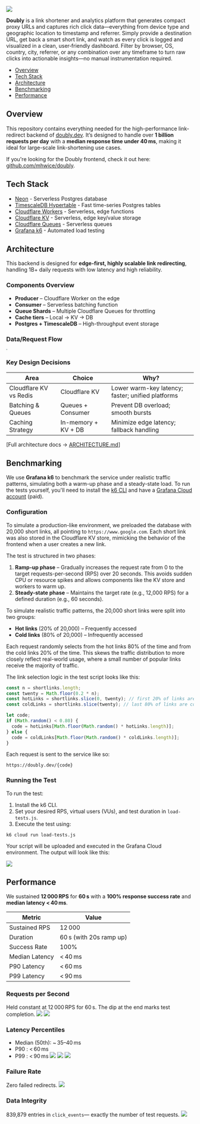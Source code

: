 ![](./README.assets/doubly-redirect-header.png)

**Doubly** is a link shortener and analytics platform that generates compact proxy URLs and captures rich click data—everything from device type and geographic location to timestamp and referrer. Simply provide a destination URL, get back a smart short link, and watch as every click is logged and visualized in a clean, user‑friendly dashboard. Filter by browser, OS, country, city, referrer, or any combination over any timeframe to turn raw clicks into actionable insights—no manual instrumentation required.

- [Overview](#overview)
- [Tech Stack](#tech-stack)
- [Architecture](#architecture)
- [Benchmarking](#benchmarking)
- [Performance](#performance)

## Overview

This repository contains everything needed for the high-performance link-redirect backend of [doubly.dev](https://doubly.dev/). It’s designed to handle over **1 billion requests per day** with a **median response time under 40 ms**, making it ideal for large-scale link-shortening use cases.

If you're looking for the Doubly frontend, check it out here: [github.com/mhwice/doubly](https://github.com/mhwice/doubly).

## Tech Stack

- [Neon](https://neon.tech/) - Serverless Postgres database
- [TimescaleDB Hypertable](https://docs.timescale.com/use-timescale/latest/hypertables/) - Fast time-series Postgres tables
- [Cloudflare Workers](https://workers.cloudflare.com/) - Serverless, edge functions
- [Cloudflare KV](https://developers.cloudflare.com/kv/) - Serverless, edge key/value storage
- [Cloudflare Queues](https://developers.cloudflare.com/queues/) - Serverless queues
- [Grafana k6](https://grafana.com/products/cloud/k6/?src=k6io) - Automated load testing

## Architecture

This backend is designed for **edge-first, highly scalable link redirecting**, handling 1B+ daily requests with low latency and high reliability.

### Components Overview
- **Producer** – Cloudflare Worker on the edge  
- **Consumer** – Serverless batching function  
- **Queue Shards** – Multiple Cloudflare Queues for throttling  
- **Cache tiers** – Local → KV → DB  
- **Postgres + TimescaleDB** – High-throughput event storage

### Data/Request Flow  
<img src="./README.assets/doubly-architecture.png" style="zoom:20%;" />

### Key Design Decisions
| Area                   | Choice              | Why?                                              |
| ---------------------- | ------------------- | ------------------------------------------------- |
| Cloudflare KV vs Redis | Cloudflare KV       | Lower warm-key latency; faster; unified platforms |
| Batching & Queues      | Queues + Consumer   | Prevent DB overload; smooth bursts                |
| Caching Strategy       | In-memory + KV + DB | Minimize edge latency; fallback handling          |

[Full architecture docs → [ARCHITECTURE.md](ARCHITECTURE.md)]

## Benchmarking

We use **Grafana k6** to benchmark the service under realistic traffic patterns, simulating both a warm-up phase and a steady-state load. To run the tests yourself, you'll need to install the [k6 CLI](https://grafana.com/docs/k6/latest/set-up/install-k6/) and have a [Grafana Cloud account](https://grafana.com/) (paid).

### Configuration

To simulate a production-like environment, we preloaded the database with 20,000 short links, all pointing to `https://www.google.com`. Each short link was also stored in the Cloudflare KV store, mimicking the behavior of the frontend when a user creates a new link.

The test is structured in two phases:

1. **Ramp-up phase** – Gradually increases the request rate from 0 to the target requests-per-second (RPS) over 20 seconds. This avoids sudden CPU or resource spikes and allows components like the KV store and workers to warm up.
2. **Steady-state phase** – Maintains the target rate (e.g., 12,000 RPS) for a defined duration (e.g., 60 seconds).

To simulate realistic traffic patterns, the 20,000 short links were split into two groups:

- **Hot links** (20% of 20,000) – Frequently accessed
- **Cold links** (80% of 20,000) – Infrequently accessed

Each request randomly selects from the hot links 80% of the time and from the cold links 20% of the time. This skews the traffic distribution to more closely reflect real-world usage, where a small number of popular links receive the majority of traffic.

The link selection logic in the test script looks like this:

```js
const n = shortlinks.length;
const twenty = Math.floor(0.2 * n);
const hotLinks = shortlinks.slice(0, twenty); // first 20% of links are hot
const coldLinks = shortlinks.slice(twenty); // last 80% of links are cold

let code;
if (Math.random() < 0.80) {
  code = hotLinks[Math.floor(Math.random() * hotLinks.length)];
} else {
  code = coldLinks[Math.floor(Math.random() * coldLinks.length)];
}
```

Each request is sent to the service like so:

```
https://doubly.dev/{code}
```

### Running the Test

To run the test:

1. Install the k6 CLI.
2. Set your desired RPS, virtual users (VUs), and test duration in `load-tests.js`.
3. Execute the test using:

```
k6 cloud run load-tests.js
```

Your script will be uploaded and executed in the Grafana Cloud environment. The output will look like this:

![](./README.assets/running-tests.png)

## Performance

We sustained **12 000 RPS** for **60 s** with a **100% response success rate** and **median latency < 40 ms**.

| Metric         | Value                   |
| -------------- | ----------------------- |
| Sustained RPS  | 12 000                  |
| Duration       | 60 s (with 20s ramp up) |
| Success Rate   | 100%                    |
| Median Latency | < 40 ms                 |
| P90 Latency    | < 60 ms                 |
| P99 Latency    | < 90 ms                 |

### Requests per Second
Held constant at 12 000 RPS for 60 s. The dip at the end marks test completion.
![](./README.assets/overview.png)
![](./README.assets/rps.png)

### Latency Percentiles

- Median (50th): ~ 35–40 ms
- P90                :       < 60 ms
- P99                :       < 90 ms
![](./README.assets/median.png)
![](./README.assets/p90.png)
![](./README.assets/p99.png)

### Failure Rate
Zero failed redirects.
![](./README.assets/failure.png)

### Data Integrity
839,879 entries in `click_events`— exactly the number of test requests.
![](./README.assets/neon.png)
